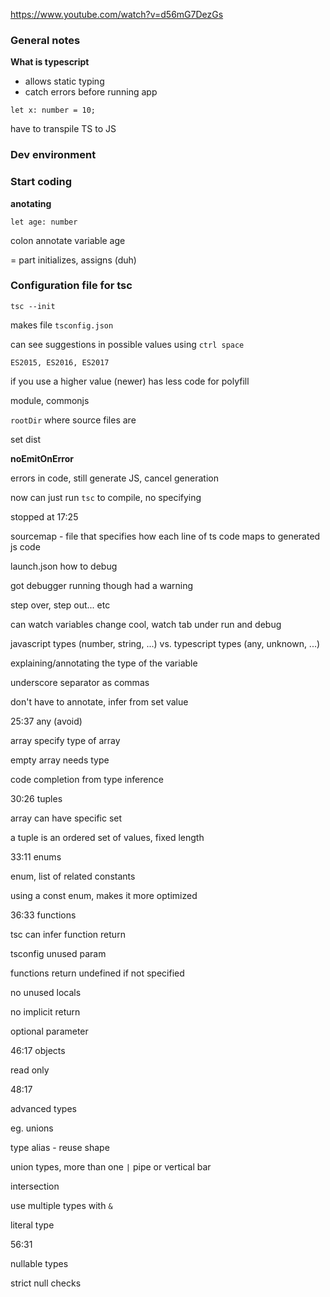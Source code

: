 https://www.youtube.com/watch?v=d56mG7DezGs

### General notes

**What is typescript**

- allows static typing
- catch errors before running app

`let x: number = 10;`

have to transpile TS to JS

### Dev environment

### Start coding

**anotating**

`let age: number`

colon annotate variable age

= part initializes, assigns (duh)

### Configuration file for tsc

`tsc --init`

makes file `tsconfig.json`

can see suggestions in possible values using `ctrl space`

`ES2015, ES2016, ES2017`

if you use a higher value (newer) has less code for polyfill

module, commonjs

`rootDir` where source files are

set dist

**noEmitOnError**

errors in code, still generate JS, cancel generation

now can just run `tsc` to compile, no specifying

stopped at 17:25

sourcemap - file that specifies how each line of ts code maps to generated js code

launch.json how to debug

got debugger running though had a warning

step over, step out... etc

can watch variables change cool, watch tab under run and debug

javascript types (number, string, ...) vs. typescript types (any, unknown, ...)

explaining/annotating the type of the variable

underscore separator as commas

don't have to annotate, infer from set value

25:37 any (avoid)

array specify type of array

empty array needs type

code completion from type inference

30:26 tuples

array can have specific set

a tuple is an ordered set of values, fixed length

33:11 enums

enum, list of related constants

using a const enum, makes it more optimized

36:33 functions

tsc can infer function return

tsconfig unused param

functions return undefined if not specified

no unused locals

no implicit return

optional parameter

46:17 objects

read only

48:17

advanced types

eg. unions

type alias - reuse shape

union types, more than one `|` pipe or vertical bar

intersection

use multiple types with `&`

literal type

56:31

nullable types

strict null checks
